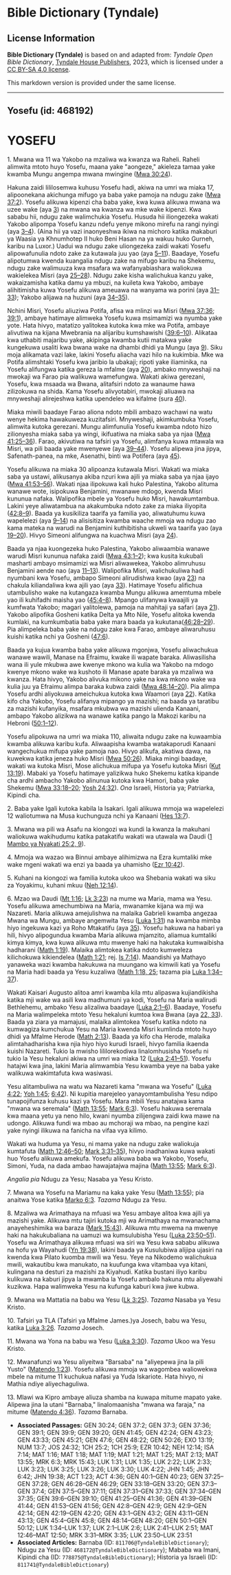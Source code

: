 # Bible Dictionary (Tyndale)

## License Information

**Bible Dictionary (Tyndale)** is based on and adapted from: _Tyndale Open Bible Dictionary_, [Tyndale House Publishers](https://tyndaleopenresources.com/), 2023, which is licensed under a [CC BY-SA 4.0 license](https://creativecommons.org/licenses/by-sa/4.0/legalcode.en).

This markdown version is provided under the same license.



--------------------------------

## Yosefu (id: 468192)

YOSEFU
======

1\. Mwana wa 11 wa Yakobo na mzaliwa wa kwanza wa Raheli. Raheli alimwita mtoto huyo Yosefu, maana yake "aongeze," akieleza tamaa yake kwamba Mungu angempa mwana mwingine ([Mwa 30:24](https://ref.ly/Gen30:24)).

Hakuna zaidi lililosemwa kuhusu Yosefu hadi, akiwa na umri wa miaka 17, alipoonekana akichunga mifugo ya baba yake pamoja na ndugu zake ([Mwa 37:2](https://ref.ly/Gen37:2)). Yosefu alikuwa kipenzi cha baba yake, kwa kuwa alikuwa mwana wa uzee wake (aya [3](https://ref.ly/Gen37:3)) na mwana wa kwanza wa mke wake kipenzi. Kwa sababu hii, ndugu zake walimchukia Yosefu. Husuda hii iliongezeka wakati Yakobo alipompa Yosefu kanzu ndefu yenye mikono mirefu na rangi nyingi (aya [3–4](https://ref.ly/Gen37:3-Gen37:4)). (Aina hii ya vazi inaonyeshwa ikiwa na michoro katika makaburi ya Waasia ya Khnumhotep II huko Beni Hasan na ya wakuu huko Gurneh, karibu na Luxor.) Uadui wa ndugu zake uliongezeka zaidi wakati Yosefu alipowafunulia ndoto zake za kutawala juu yao (aya [5–11](https://ref.ly/Gen37:5-Gen37:11)). Baadaye, Yosefu alipotumwa kwenda kuangalia ndugu zake na mifugo karibu na Shekemu, ndugu zake walimuuza kwa msafara wa wafanyabiashara waliokuwa wakielekea Misri (aya [25–28](https://ref.ly/Gen37:25-Gen37:28)). Ndugu zake kisha walichukua kanzu yake, wakaizamisha katika damu ya mbuzi, na kuileta kwa Yakobo, ambaye alihitimisha kuwa Yosefu alikuwa ameuawa na wanyama wa porini (aya [31–33](https://ref.ly/Gen37:31-Gen37:33)); Yakobo alijawa na huzuni (aya [34–35](https://ref.ly/Gen37:34-Gen37:35)).

Nchini Misri, Yosefu aliuziwa Potifa, afisa wa mlinzi wa Misri ([Mwa 37:36](https://ref.ly/Gen37:36); [39:1](https://ref.ly/Gen39:1)), ambaye hatimaye alimweka Yosefu kuwa msimamizi wa nyumba yake yote. Hata hivyo, matatizo yalitokea kutoka kwa mke wa Potifa, ambaye alivutiwa na kijana Mwebrania na alijaribu kumshawishi ([39:6–10](https://ref.ly/Gen39:6-Gen39:10)). Alikataa kwa uthabiti majaribu yake, akipinga kwamba kutii matakwa yake kungekuwa usaliti kwa bwana wake na dhambi dhidi ya Mungu (aya [9](https://ref.ly/Gen39:9)). Siku moja alikamata vazi lake, lakini Yosefu aliacha vazi hilo na kukimbia. Mke wa Potifa alimshtaki Yosefu kwa jaribio la ubakaji; ripoti yake iliaminika, na Yosefu alifungwa katika gereza la mfalme (aya [20](https://ref.ly/Gen39:20)), ambako mnyweshaji na mwokaji wa Farao pia walikuwa wamefungwa. Wakati akiwa gerezani, Yosefu, kwa msaada wa Bwana, alitafsiri ndoto za wanaume hawa zilizokuwa na shida. Kama Yosefu alivyotabiri, mwokaji aliuawa na mnyweshaji alirejeshwa katika upendeleo wa kifalme (sura [40](https://ref.ly/Gen40:1-Gen40:23)).

Miaka miwili baadaye Farao aliona ndoto mbili ambazo wachawi na watu wenye hekima hawakuweza kuzitafsiri. Mnyweshaji, akimkumbuka Yosefu, alimwita kutoka gerezani. Mungu alimfunulia Yosefu kwamba ndoto hizo zilionyesha miaka saba ya wingi, ikifuatiwa na miaka saba ya njaa ([Mwa 41:25–36](https://ref.ly/Gen41:25-Gen41:36)). Farao, akivutiwa na tafsiri ya Yosefu, alimfanya kuwa mtawala wa Misri, wa pili baada yake mwenyewe (aya [39–44](https://ref.ly/Gen41:39-Gen41:44)). Yosefu alipewa jina jipya, Safenath\-panea, na mke, Asenathi, binti wa Potifera (aya [45](https://ref.ly/Gen41:45)).

Yosefu alikuwa na miaka 30 alipoanza kutawala Misri. Wakati wa miaka saba ya ustawi, alikusanya akiba nzuri kwa ajili ya miaka saba ya njaa ijayo ([Mwa 41:53–56](https://ref.ly/Gen41:53-Gen41:56)). Wakati njaa ilipokuwa kali huko Palestina, Yakobo alituma wanawe wote, isipokuwa Benjamini, mwanawe mdogo, kwenda Misri kununua nafaka. Walipofika mbele ya Yosefu huko Misri, hawakumtambua. Lakini yeye aliwatambua na akakumbuka ndoto zake za miaka iliyopita ([42:8–9](https://ref.ly/Gen42:8-Gen42:9)). Baada ya kusikiliza taarifa ya familia yao, aliwatuhumu kuwa wapelelezi (aya [9–14](https://ref.ly/Gen42:9-Gen42:14)) na alisisitiza kwamba waache mmoja wa ndugu zao kama mateka na warudi na Benjamini kuthibitisha ukweli wa taarifa yao (aya [19–20](https://ref.ly/Gen42:19-Gen42:20)). Hivyo Simeoni alifungwa na kuachwa Misri (aya [24](https://ref.ly/Gen42:24)).

Baada ya njaa kuongezeka huko Palestina, Yakobo aliwaambia wanawe warudi Misri kununua nafaka zaidi ([Mwa 43:1–2](https://ref.ly/Gen43:1-Gen43:2)); kwa kusita kukubali masharti ambayo msimamizi wa Misri aliwawekea, Yakobo alimruhusu Benjamini aende nao (aya [11–13](https://ref.ly/Gen43:11-Gen43:13)). Walipofika Misri, walichukuliwa hadi nyumbani kwa Yosefu, ambapo Simeoni alirudishwa kwao (aya [23](https://ref.ly/Gen43:23)) na chakula kiliandaliwa kwa ajili yao (aya [33](https://ref.ly/Gen43:33)). Hatimaye Yosefu alifichua utambulisho wake na kutangaza kwamba Mungu alikuwa amemtuma mbele yao ili kuhifadhi maisha yao ([45:4–8](https://ref.ly/Gen45:4-Gen45:8)). Mpango ulifanywa kwaajili ya kumfwata Yakobo; magari yalitolewa, pamoja na mahitaji ya safari (aya [21](https://ref.ly/Gen45:21)). Yakobo alipofika Gosheni katika Delta ya Mto Nile, Yosefu alitoka kwenda kumlaki, na kumkumbatia baba yake mara baada ya kukutana([46:28–29](https://ref.ly/Gen46:28-Gen46:29)). Pia alimpeleka baba yake na ndugu zake kwa Farao, ambaye aliwaruhusu kuishi katika nchi ya Gosheni ([47:6](https://ref.ly/Gen47:6)).

Baada ya kujua kwamba baba yake alikuwa mgonjwa, Yosefu aliwachukua wanawe wawili, Manase na Efraimu, kwake ili wapate baraka. Aliwasilisha wana ili yule mkubwa awe kwenye mkono wa kulia wa Yakobo na mdogo kwenye mkono wake wa kushoto ili Manase apate baraka ya mzaliwa wa kwanza. Hata hivyo, Yakobo alivuka mikono yake na kwa mkono wake wa kulia juu ya Efraimu alimpa baraka kubwa zaidi ([Mwa 48:14–20](https://ref.ly/Gen48:14-Gen48:20)). Pia alimpa Yosefu ardhi aliyokuwa ameichukua kutoka kwa Waamori (aya [22](https://ref.ly/Gen48:22)). Katika kifo cha Yakobo, Yosefu alifanya mipango ya mazishi; na baada ya taratibu za mazishi kufanyika, msafara mkubwa wa mazishi ulienda Kanaani, ambapo Yakobo alizikwa na wanawe katika pango la Makozi karibu na Hebroni ([50:1–12](https://ref.ly/Gen50:1-Gen50:12)).

Yosefu alipokuwa na umri wa miaka 110, aliwaita ndugu zake na kuwaambia kwamba alikuwa karibu kufa. Aliwaapisha kwamba watakaporudi Kanaani wangechukua mifupa yake pamoja nao. Hivyo alikufa, akatiwa dawa, na kuwekwa katika jeneza huko Misri ([Mwa 50:26](https://ref.ly/Gen50:26)). Miaka mingi baadaye, wakati wa kutoka Misri, Mose alichukua mifupa ya Yosefu kutoka Misri ([Kut 13:19](https://ref.ly/Exod13:19)). Mabaki ya Yosefu hatimaye yalizikwa huko Shekemu katika kipande cha ardhi ambacho Yakobo alinunua kutoka kwa Hamori, baba yake Shekemu ([Mwa 33:18–20](https://ref.ly/Gen33:18-Gen33:20); [Yosh 24:32](https://ref.ly/Josh24:32)). *Ona* Israeli, Historia ya; Patriarka, Kipindi cha.

2\. Baba yake Igali kutoka kabila la Isakari. Igali alikuwa mmoja wa wapelelezi 12 waliotumwa na Musa kuchunguza nchi ya Kanaani ([Hes 13:7](https://ref.ly/Num13:7)).

3\. Mwana wa pili wa Asafu na kiongozi wa kundi la kwanza la makuhani waliokuwa wakihudumu katika patakatifu wakati wa utawala wa Daudi ([1 Mambo ya Nyakati 25:2, 9](https://ref.ly/1Chr25:2,1Chr25:9)).

4\. Mmoja wa wazao wa Binnui ambaye alihimizwa na Ezra kumtaliki mke wake mgeni wakati wa enzi ya baada ya uhamisho ([Ezr 10:42](https://ref.ly/Ezra10:42)).

5\. Kuhani na kiongozi wa familia kutoka ukoo wa Shebania wakati wa siku za Yoyakimu, kuhani mkuu ([Neh 12:14](https://ref.ly/Neh12:14)).

6\. Mzao wa Daudi ([Mt 1:16](https://ref.ly/Matt1:16); [Lk 3:23](https://ref.ly/Luke3:23)) na mume wa Maria, mama wa Yesu. Yosefu alikuwa amechumbiwa na Maria, mwanamke kijana wa mji wa Nazareti. Maria alikuwa amejulishwa na malaika Gabrieli kwamba angezaa Mwana wa Mungu, ambaye angemwita Yesu ([Luka 1:31](https://ref.ly/Luke1:31)) na kwamba mimba hiyo ingekuwa kazi ya Roho Mtakatifu (aya [35](https://ref.ly/Luke1:35)). Yosefu hakuwa na habari ya hili, hivyo alipogundua kwamba Maria alikuwa mjamzito, aliamua kumtaliki kimya kimya, kwa kuwa alikuwa mtu mwenye haki na hakutaka kumwaibisha hadharani ([Math 1:19](https://ref.ly/Matt1:19)). Malaika alimtokea katika ndoto kumweleza kilichokuwa kikiendelea ([Math 1:21](https://ref.ly/Matt1:21); rej. [Is 7:14](https://ref.ly/Isa7:14)). Maandishi ya Mathayo yanaweka wazi kwamba hakukuwa na muungano wa kimwili kati ya Yosefu na Maria hadi baada ya Yesu kuzaliwa ([Math 1:18, 25](https://ref.ly/Matt1:18,Matt1:25); tazama pia [Luka 1:34–37](https://ref.ly/Luke1:34-Luke1:37)).

Wakati Kaisari Augusto alitoa amri kwamba kila mtu alipaswa kujiandikisha katika mji wake wa asili kwa madhumuni ya kodi, Yosefu na Maria walirudi Bethlehemu, ambako Yesu alizaliwa baadaye ([Luka 2:1–6](https://ref.ly/Luke2:1-Luke2:6)). Baadaye, Yosefu na Maria walimpeleka mtoto Yesu hekaluni kumtoa kwa Bwana (aya [22, 33](https://ref.ly/Luke2:22,Luke2:33)). Baada ya ziara ya mamajusi, malaika alimtokea Yosefu katika ndoto na kumwagiza kumchukua Yesu na Maria kwenda Misri kumlinda mtoto huyo dhidi ya Mfalme Herode ([Math 2:13](https://ref.ly/Matt2:13)). Baada ya kifo cha Herode, malaika alimtahadharisha kwa njia hiyo hiyo kurudi Israeli, hivyo familia ikaenda kuishi Nazareti. Tukio la mwisho lililorekodiwa linalomhusisha Yosefu ni tukio la Yesu hekaluni akiwa na umri wa miaka 12 ([Luka 2:41–51](https://ref.ly/Luke2:41-Luke2:51)). Yosefu hatajwi kwa jina, lakini Maria alimwambia Yesu kwamba yeye na baba yake walikuwa wakimtafuta kwa wasiwasi.

Yesu alitambuliwa na watu wa Nazareti kama "mwana wa Yosefu" ([Luka 4:22](https://ref.ly/Luke4:22); [Yoh 1:45](https://ref.ly/John1:45); [6:42](https://ref.ly/John6:42)). Ni kupitia marejeleo yanayomtambulisha Yesu ndipo tunapojifunza kuhusu kazi ya Yosefu. Mara mbili Yesu anatajwa kama "mwana wa seremala" ([Math 13:55](https://ref.ly/Matt13:55); [Mark 6:3](https://ref.ly/Mark6:3)). Yosefu hakuwa seremala kwa maana yetu ya neno hilo, kwani nyumba zilijengwa zaidi kwa mawe na udongo. Alikuwa fundi wa mbao au mchoraji wa mbao, na pengine kazi yake nyingi ilikuwa na fanicha na vifaa vya kilimo.

Wakati wa huduma ya Yesu, ni mama yake na ndugu zake waliokuja kumtafuta ([Math 12:46–50](https://ref.ly/Matt12:46-Matt12:50); [Mark 3:31–35](https://ref.ly/Mark3:31-Mark3:35)), hivyo inadhaniwa kuwa wakati huo Yosefu alikuwa amekufa. Yosefu alikuwa baba wa Yakobo, Yosefu, Simoni, Yuda, na dada ambao hawajatajwa majina ([Math 13:55](https://ref.ly/Matt13:55); [Mark 6:3](https://ref.ly/Mark6:3)).

*Angalia pia* Ndugu za Yesu; Nasaba ya Yesu Kristo.

7\. Mwana wa Yosefu na Mariamu na kaka yake Yesu ([Math 13:55](https://ref.ly/Matt13:55)); pia anaitwa Yose katika [Marko 6:3](https://ref.ly/Mark6:3). *Tazama* Ndugu za Yesu.

8\. Mzaliwa wa Arimathaya na mfuasi wa Yesu ambaye alitoa kwa ajili ya mazishi yake. Alikuwa mtu tajiri kutoka mji wa Arimathaya na mwanachama anayeheshimika wa baraza ([Mark 15:43](https://ref.ly/Mark15:43)). Alikuwa mtu mwema na mwenye haki na hakukubaliana na uamuzi wa kumsulubisha Yesu ([Luka 23:50–51](https://ref.ly/Luke23:50-Luke23:51)). Yosefu wa Arimathaya alikuwa mfuasi wa siri wa Yesu kwa sababu alikuwa na hofu ya Wayahudi ([Yn 19:38](https://ref.ly/John19:38)), lakini baada ya Kusulubiwa alijipa ujasiri na kwenda kwa Pilato kuomba mwili wa Yesu. Yeye na Nikodemo walichukua mwili, wakautibu kwa manukato, na kuufunga kwa vitambaa vya kitani, kulingana na desturi za mazishi za Kiyahudi. Katika bustani iliyo karibu kulikuwa na kaburi jipya la mwamba la Yosefu ambalo hakuna mtu aliyewahi kuzikwa. Hapa walimweka Yesu na kufunga kaburi kwa jiwe kubwa.

9\. Mwana wa Mattatia na babu wa Yesu ([Lk 3:25](https://ref.ly/Luke3:25)). *Tazama* Nasaba ya Yesu Kristo.

10\. Tafsiri ya TLA (Tafsiri ya Mfalme James.)ya Josech, babu wa Yesu, katika [Luka 3:26](https://ref.ly/Luke3:26). *Tazama* Josech.

11\. Mwana wa Yona na babu wa Yesu ([Luka 3:30](https://ref.ly/Luke3:30)). *Tazama* Ukoo wa Yesu Kristo.

12\. Mwanafunzi wa Yesu aliyeitwa "Barsaba" na "aliyepewa jina la pili Yusto" ([Matendo 1:23](https://ref.ly/Acts1:23)). Yosefu alikuwa mmoja wa wagombea waliowekwa mbele na mitume 11 kuchukua nafasi ya Yuda Iskariote. Hata hivyo, ni Mathia ndiye aliyechaguliwa.

13\. Mlawi wa Kipro ambaye aliuza shamba na kuwapa mitume mapato yake. Alipewa jina la utani "Barnaba," linalomaanisha "mwana wa faraja," na mitume ([Matendo 4:36](https://ref.ly/Acts4:36)). *Tazama* Barnaba.

* **Associated Passages:** GEN 30:24; GEN 37:2; GEN 37:3; GEN 37:36; GEN 39:1; GEN 39:9; GEN 39:20; GEN 41:45; GEN 42:24; GEN 43:23; GEN 43:33; GEN 45:21; GEN 47:6; GEN 48:22; GEN 50:26; EXO 13:19; NUM 13:7; JOS 24:32; 1CH 25:2; 1CH 25:9; EZR 10:42; NEH 12:14; ISA 7:14; MAT 1:16; MAT 1:18; MAT 1:19; MAT 1:21; MAT 1:25; MAT 2:13; MAT 13:55; MRK 6:3; MRK 15:43; LUK 1:31; LUK 1:35; LUK 2:22; LUK 2:33; LUK 3:23; LUK 3:25; LUK 3:26; LUK 3:30; LUK 4:22; JHN 1:45; JHN 6:42; JHN 19:38; ACT 1:23; ACT 4:36; GEN 40:1–GEN 40:23; GEN 37:25–GEN 37:28; GEN 46:28–GEN 46:29; GEN 33:18–GEN 33:20; GEN 37:3–GEN 37:4; GEN 37:5–GEN 37:11; GEN 37:31–GEN 37:33; GEN 37:34–GEN 37:35; GEN 39:6–GEN 39:10; GEN 41:25–GEN 41:36; GEN 41:39–GEN 41:44; GEN 41:53–GEN 41:56; GEN 42:8–GEN 42:9; GEN 42:9–GEN 42:14; GEN 42:19–GEN 42:20; GEN 43:1–GEN 43:2; GEN 43:11–GEN 43:13; GEN 45:4–GEN 45:8; GEN 48:14–GEN 48:20; GEN 50:1–GEN 50:12; LUK 1:34–LUK 1:37; LUK 2:1–LUK 2:6; LUK 2:41–LUK 2:51; MAT 12:46–MAT 12:50; MRK 3:31–MRK 3:35; LUK 23:50–LUK 23:51
* **Associated Articles:** Barnaba (ID: `811706@TyndaleBibleDictionary`); Ndugu za Yesu (ID: `468172@TyndaleBibleDictionary`); Mababa wa Imani, Kipindi cha  (ID: `778875@TyndaleBibleDictionary`); Historia ya Israeli (ID: `811741@TyndaleBibleDictionary`)

